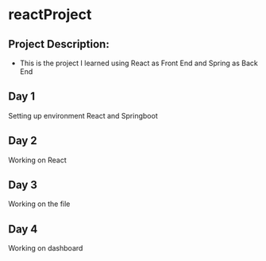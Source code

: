 # reactProject

## Project Description:
- This is the project I learned using React as Front End and Spring as Back End

## Day 1
Setting up environment React and Springboot

## Day 2 
Working on React 

## Day 3
Working on the file

## Day 4
Working on dashboard